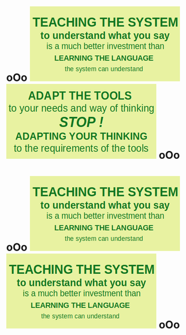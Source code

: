 # oOo ![oOo Guidelines 01 png](o0o_about_guidelines.o0o_001.png "There is only NOW, so start teaching it NOW ...") ![oOo Guidelines 03 png](o0o_about_guidelines.o0o_003.png "There is only NOW, so start adapting them NOW ...") oOo

# oOo ![oOo Guidelines gif withPopup](o0o_about_guidelines.o0o.gif "May the power of  oOo  be with you!") ![oOo Guidelines gif](o0o_about_guidelines.o0o.gif "Be well and have a best day ever!") oOo
